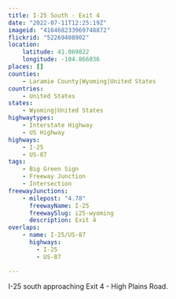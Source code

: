 ```yaml
---
title: I-25 South - Exit 4
date: "2022-07-11T12:25:19Z"
imageid: "416468233969748872"
flickrid: "52269408902"
location:
    latitude: 41.069822
    longitude: -104.866036
places: []
counties:
    - Laramie County|Wyoming|United States
countries:
    - United States
states:
    - Wyoming|United States
highwaytypes:
    - Interstate Highway
    - US Highway
highways:
    - I-25
    - US-87
tags:
    - Big Green Sign
    - Freeway Junction
    - Intersection
freewayJunctions:
    - milepost: "4.78"
      freewayName: I-25
      freewaySlug: i25-wyoming
      description: Exit 4
overlaps:
    - name: I-25/US-87
      highways:
        - I-25
        - US-87

---
```

I-25 south approaching Exit 4 - High Plains Road.